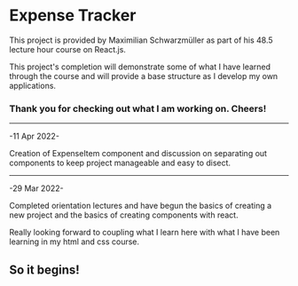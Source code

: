 # Expense Tracker

This project is provided by Maximilian Schwarzmüller as part of his 48.5 lecture hour course on React.js.

This project's completion will demonstrate some of what I have learned through the course and will provide a base structure as I develop my own applications.

### Thank you for checking out what I am working on. Cheers!

---

-11 Apr 2022-

Creation of ExpenseItem component and discussion on separating out components to keep project manageable and easy to disect.

---

-29 Mar 2022-

Completed orientation lectures and have begun the basics of creating a new project and the basics of creating components with react.

Really looking forward to coupling what I learn here with what I have been learning in my html and css course.

## So it begins!
